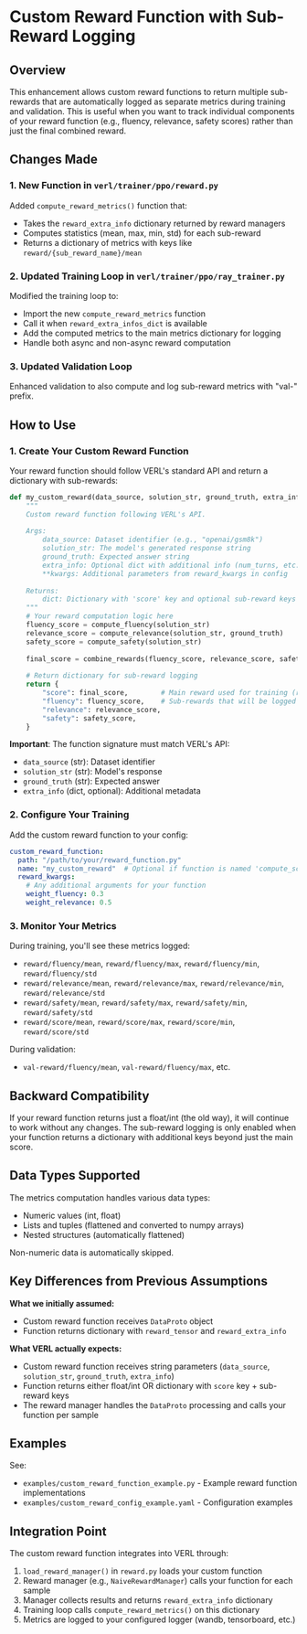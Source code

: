 # Custom Reward Function with Sub-Reward Logging

## Overview

This enhancement allows custom reward functions to return multiple sub-rewards that are automatically logged as separate metrics during training and validation. This is useful when you want to track individual components of your reward function (e.g., fluency, relevance, safety scores) rather than just the final combined reward.

## Changes Made

### 1. New Function in `verl/trainer/ppo/reward.py`

Added `compute_reward_metrics()` function that:
- Takes the `reward_extra_info` dictionary returned by reward managers  
- Computes statistics (mean, max, min, std) for each sub-reward
- Returns a dictionary of metrics with keys like `reward/{sub_reward_name}/mean`

### 2. Updated Training Loop in `verl/trainer/ppo/ray_trainer.py`

Modified the training loop to:
- Import the new `compute_reward_metrics` function
- Call it when `reward_extra_infos_dict` is available
- Add the computed metrics to the main metrics dictionary for logging
- Handle both async and non-async reward computation

### 3. Updated Validation Loop

Enhanced validation to also compute and log sub-reward metrics with "val-" prefix.

## How to Use

### 1. Create Your Custom Reward Function

Your reward function should follow VERL's standard API and return a dictionary with sub-rewards:

```python
def my_custom_reward(data_source, solution_str, ground_truth, extra_info=None, **kwargs):
    """
    Custom reward function following VERL's API.
    
    Args:
        data_source: Dataset identifier (e.g., "openai/gsm8k") 
        solution_str: The model's generated response string
        ground_truth: Expected answer string
        extra_info: Optional dict with additional info (num_turns, etc.)
        **kwargs: Additional parameters from reward_kwargs in config
    
    Returns:
        dict: Dictionary with 'score' key and optional sub-reward keys
    """
    # Your reward computation logic here
    fluency_score = compute_fluency(solution_str)
    relevance_score = compute_relevance(solution_str, ground_truth) 
    safety_score = compute_safety(solution_str)
    
    final_score = combine_rewards(fluency_score, relevance_score, safety_score)
    
    # Return dictionary for sub-reward logging
    return {
        "score": final_score,        # Main reward used for training (required)
        "fluency": fluency_score,    # Sub-rewards that will be logged
        "relevance": relevance_score,
        "safety": safety_score,
    }
```

**Important**: The function signature must match VERL's API:
- `data_source` (str): Dataset identifier  
- `solution_str` (str): Model's response
- `ground_truth` (str): Expected answer
- `extra_info` (dict, optional): Additional metadata

### 2. Configure Your Training

Add the custom reward function to your config:

```yaml
custom_reward_function:
  path: "/path/to/your/reward_function.py"
  name: "my_custom_reward"  # Optional if function is named 'compute_score'
  reward_kwargs:
    # Any additional arguments for your function
    weight_fluency: 0.3
    weight_relevance: 0.5
```

### 3. Monitor Your Metrics

During training, you'll see these metrics logged:
- `reward/fluency/mean`, `reward/fluency/max`, `reward/fluency/min`, `reward/fluency/std`
- `reward/relevance/mean`, `reward/relevance/max`, `reward/relevance/min`, `reward/relevance/std`
- `reward/safety/mean`, `reward/safety/max`, `reward/safety/min`, `reward/safety/std`
- `reward/score/mean`, `reward/score/max`, `reward/score/min`, `reward/score/std`

During validation:
- `val-reward/fluency/mean`, `val-reward/fluency/max`, etc.

## Backward Compatibility

If your reward function returns just a float/int (the old way), it will continue to work without any changes. The sub-reward logging is only enabled when your function returns a dictionary with additional keys beyond just the main score.

## Data Types Supported

The metrics computation handles various data types:
- Numeric values (int, float)
- Lists and tuples (flattened and converted to numpy arrays)  
- Nested structures (automatically flattened)

Non-numeric data is automatically skipped.

## Key Differences from Previous Assumptions

**What we initially assumed:**
- Custom reward function receives `DataProto` object
- Function returns dictionary with `reward_tensor` and `reward_extra_info`

**What VERL actually expects:**
- Custom reward function receives string parameters (`data_source`, `solution_str`, `ground_truth`, `extra_info`)
- Function returns either float/int OR dictionary with `score` key + sub-reward keys
- The reward manager handles the `DataProto` processing and calls your function per sample

## Examples

See:
- `examples/custom_reward_function_example.py` - Example reward function implementations
- `examples/custom_reward_config_example.yaml` - Configuration examples

## Integration Point

The custom reward function integrates into VERL through:
1. `load_reward_manager()` in `reward.py` loads your custom function
2. Reward manager (e.g., `NaiveRewardManager`) calls your function for each sample
3. Manager collects results and returns `reward_extra_info` dictionary
4. Training loop calls `compute_reward_metrics()` on this dictionary
5. Metrics are logged to your configured logger (wandb, tensorboard, etc.)
